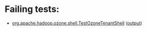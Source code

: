 # Failing tests: 

 * [org.apache.hadoop.ozone.shell.TestOzoneTenantShell](hadoop-ozone/integration-test/org.apache.hadoop.ozone.shell.TestOzoneTenantShell.txt) ([output](hadoop-ozone/integration-test/org.apache.hadoop.ozone.shell.TestOzoneTenantShell-output.txt))
